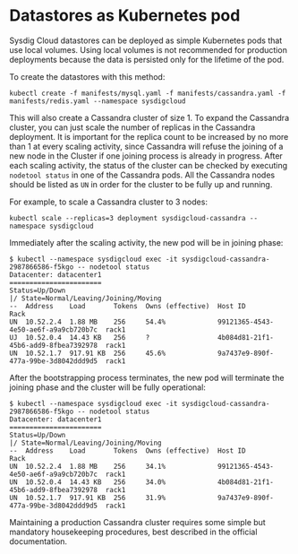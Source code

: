 # Datastores as Kubernetes pod

Sysdig Cloud datastores can be deployed as simple Kubernetes pods that use local volumes.
Using local volumes is not recommended for production deployments because the data is persisted only for the lifetime of the pod.

To create the datastores with this method:

```
kubectl create -f manifests/mysql.yaml -f manifests/cassandra.yaml -f manifests/redis.yaml --namespace sysdigcloud
```

This will also create a Cassandra cluster of size 1. To expand the Cassandra cluster, you can just scale the number of replicas in the Cassandra deployment. It is important for the replica count to be increased by no more than 1 at every scaling activity, since Cassandra will refuse the joining of a new node in the Cluster if one joining process is already in progress. After each scaling activity, the status of the cluster can be checked by executing `nodetool status` in one of the Cassandra pods. All the Cassandra nodes should be listed as `UN` in order for the cluster to be fully up and running.

For example, to scale a Cassandra cluster to 3 nodes:

```
kubectl scale --replicas=3 deployment sysdigcloud-cassandra --namespace sysdigcloud
```

Immediately after the scaling activity, the new pod will be in joining phase:

```
$ kubectl --namespace sysdigcloud exec -it sysdigcloud-cassandra-2987866586-f5kgo -- nodetool status
Datacenter: datacenter1
=======================
Status=Up/Down
|/ State=Normal/Leaving/Joining/Moving
--  Address    Load       Tokens  Owns (effective)  Host ID                               Rack
UN  10.52.2.4  1.88 MB    256     54.4%             99121365-4543-4e50-ae6f-a9a9cb720b7c  rack1
UJ  10.52.0.4  14.43 KB   256     ?                 4b084d81-21f1-45b6-add9-8fbea7392978  rack1
UN  10.52.1.7  917.91 KB  256     45.6%             9a7437e9-890f-477a-99be-3d8042ddd9d5  rack1
```

After the bootstrapping process terminates, the new pod will terminate the joining phase and the cluster will be fully operational:

```
$ kubectl --namespace sysdigcloud exec -it sysdigcloud-cassandra-2987866586-f5kgo -- nodetool status
Datacenter: datacenter1
=======================
Status=Up/Down
|/ State=Normal/Leaving/Joining/Moving
--  Address    Load       Tokens  Owns (effective)  Host ID                               Rack
UN  10.52.2.4  1.88 MB    256     34.1%             99121365-4543-4e50-ae6f-a9a9cb720b7c  rack1
UN  10.52.0.4  14.43 KB   256     34.0%             4b084d81-21f1-45b6-add9-8fbea7392978  rack1
UN  10.52.1.7  917.91 KB  256     31.9%             9a7437e9-890f-477a-99be-3d8042ddd9d5  rack1
```

Maintaining a production Cassandra cluster requires some simple but mandatory housekeeping procedures, best described in the official documentation.
